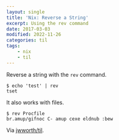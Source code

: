 ```yaml
---
layout: single
title: 'Nix: Reverse a String'
excerpt: Using the rev command
date: 2017-03-03
modified: 2022-11-26
categories: til
tags:
    - nix
    - til
---
```


Reverse a string with the `rev` command.

```shell
$ echo 'test' | rev
tset
```

It also works with files.

```shell
$ rev Procfile
br.amup/gifnoc C- amup cexe eldnub :bew
```

Via [jwworth/til](https://github.com/jwworth/til).
